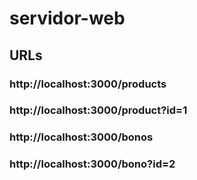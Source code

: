 # servidor-web
## URLs
### http://localhost:3000/products
### http://localhost:3000/product?id=1
### http://localhost:3000/bonos
### http://localhost:3000/bono?id=2
